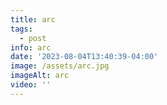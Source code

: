 ```yaml
---
title: arc
tags:
  - post
info: arc
date: '2023-08-04T13:40:39-04:00'
image: /assets/arc.jpg
imageAlt: arc
video: ''
---
```


